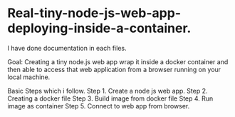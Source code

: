 # Real-tiny-node-js-web-app-deploying-inside-a-container.
I have done documentation in each files.

Goal: Creating a tiny node.js web app wrap it inside a docker container and then able to access that web application from a browser running on your local machine.

Basic Steps which i follow.
Step 1. Create a node js web app.
Step 2. Creating a docker file 
Step 3. Build image from docker file
Step 4. Run image as container
Step 5. Connect to web app from browser.
